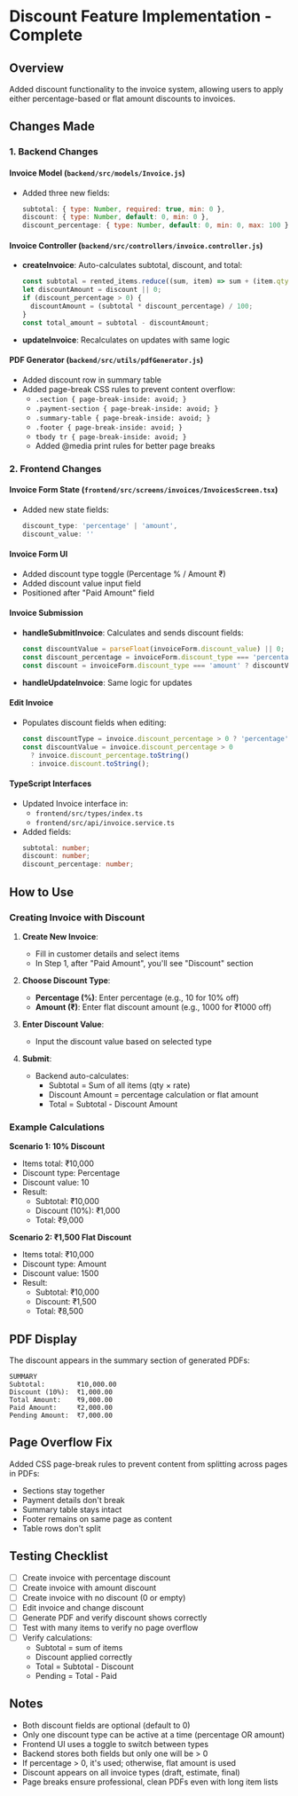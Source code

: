 # Discount Feature Implementation - Complete

## Overview
Added discount functionality to the invoice system, allowing users to apply either percentage-based or flat amount discounts to invoices.

## Changes Made

### 1. Backend Changes

#### Invoice Model (`backend/src/models/Invoice.js`)
- Added three new fields:
  ```javascript
  subtotal: { type: Number, required: true, min: 0 },
  discount: { type: Number, default: 0, min: 0 },
  discount_percentage: { type: Number, default: 0, min: 0, max: 100 }
  ```

#### Invoice Controller (`backend/src/controllers/invoice.controller.js`)
- **createInvoice**: Auto-calculates subtotal, discount, and total:
  ```javascript
  const subtotal = rented_items.reduce((sum, item) => sum + (item.qty * item.rate), 0);
  let discountAmount = discount || 0;
  if (discount_percentage > 0) {
    discountAmount = (subtotal * discount_percentage) / 100;
  }
  const total_amount = subtotal - discountAmount;
  ```
- **updateInvoice**: Recalculates on updates with same logic

#### PDF Generator (`backend/src/utils/pdfGenerator.js`)
- Added discount row in summary table
- Added page-break CSS rules to prevent content overflow:
  - `.section { page-break-inside: avoid; }`
  - `.payment-section { page-break-inside: avoid; }`
  - `.summary-table { page-break-inside: avoid; }`
  - `.footer { page-break-inside: avoid; }`
  - `tbody tr { page-break-inside: avoid; }`
  - Added @media print rules for better page breaks

### 2. Frontend Changes

#### Invoice Form State (`frontend/src/screens/invoices/InvoicesScreen.tsx`)
- Added new state fields:
  ```typescript
  discount_type: 'percentage' | 'amount',
  discount_value: ''
  ```

#### Invoice Form UI
- Added discount type toggle (Percentage % / Amount ₹)
- Added discount value input field
- Positioned after "Paid Amount" field

#### Invoice Submission
- **handleSubmitInvoice**: Calculates and sends discount fields:
  ```typescript
  const discountValue = parseFloat(invoiceForm.discount_value) || 0;
  const discount_percentage = invoiceForm.discount_type === 'percentage' ? discountValue : 0;
  const discount = invoiceForm.discount_type === 'amount' ? discountValue : 0;
  ```
- **handleUpdateInvoice**: Same logic for updates

#### Edit Invoice
- Populates discount fields when editing:
  ```typescript
  const discountType = invoice.discount_percentage > 0 ? 'percentage' : 'amount';
  const discountValue = invoice.discount_percentage > 0 
    ? invoice.discount_percentage.toString() 
    : invoice.discount.toString();
  ```

#### TypeScript Interfaces
- Updated Invoice interface in:
  - `frontend/src/types/index.ts`
  - `frontend/src/api/invoice.service.ts`
- Added fields:
  ```typescript
  subtotal: number;
  discount: number;
  discount_percentage: number;
  ```

## How to Use

### Creating Invoice with Discount

1. **Create New Invoice**:
   - Fill in customer details and select items
   - In Step 1, after "Paid Amount", you'll see "Discount" section

2. **Choose Discount Type**:
   - **Percentage (%)**: Enter percentage (e.g., 10 for 10% off)
   - **Amount (₹)**: Enter flat discount amount (e.g., 1000 for ₹1000 off)

3. **Enter Discount Value**:
   - Input the discount value based on selected type

4. **Submit**:
   - Backend auto-calculates:
     - Subtotal = Sum of all items (qty × rate)
     - Discount Amount = percentage calculation or flat amount
     - Total = Subtotal - Discount Amount

### Example Calculations

**Scenario 1: 10% Discount**
- Items total: ₹10,000
- Discount type: Percentage
- Discount value: 10
- Result:
  - Subtotal: ₹10,000
  - Discount (10%): ₹1,000
  - Total: ₹9,000

**Scenario 2: ₹1,500 Flat Discount**
- Items total: ₹10,000
- Discount type: Amount
- Discount value: 1500
- Result:
  - Subtotal: ₹10,000
  - Discount: ₹1,500
  - Total: ₹8,500

## PDF Display

The discount appears in the summary section of generated PDFs:

```
SUMMARY
Subtotal:        ₹10,000.00
Discount (10%):  ₹1,000.00
Total Amount:    ₹9,000.00
Paid Amount:     ₹2,000.00
Pending Amount:  ₹7,000.00
```

## Page Overflow Fix

Added CSS page-break rules to prevent content from splitting across pages in PDFs:
- Sections stay together
- Payment details don't break
- Summary table stays intact
- Footer remains on same page as content
- Table rows don't split

## Testing Checklist

- [ ] Create invoice with percentage discount
- [ ] Create invoice with amount discount
- [ ] Create invoice with no discount (0 or empty)
- [ ] Edit invoice and change discount
- [ ] Generate PDF and verify discount shows correctly
- [ ] Test with many items to verify no page overflow
- [ ] Verify calculations:
  - Subtotal = sum of items
  - Discount applied correctly
  - Total = Subtotal - Discount
  - Pending = Total - Paid

## Notes

- Both discount fields are optional (default to 0)
- Only one discount type can be active at a time (percentage OR amount)
- Frontend UI uses a toggle to switch between types
- Backend stores both fields but only one will be > 0
- If percentage > 0, it's used; otherwise, flat amount is used
- Discount appears on all invoice types (draft, estimate, final)
- Page breaks ensure professional, clean PDFs even with long item lists
